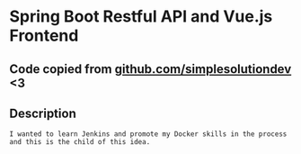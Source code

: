 # Spring Boot Restful API and Vue.js Frontend 

## Code copied from [github.com/simplesolutiondev](https://github.com/simplesolutiondev/spring-boot-restful-api-vuejs-frontend) <3

## Description
    I wanted to learn Jenkins and promote my Docker skills in the process and this is the child of this idea.

    


